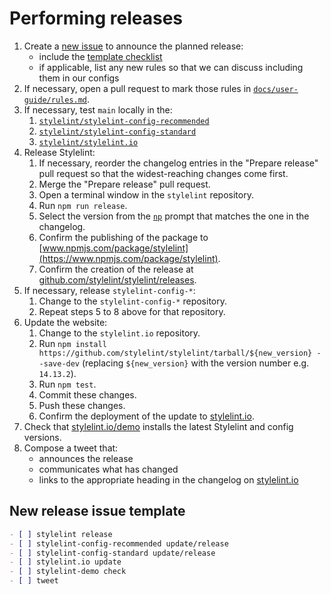 # Performing releases

1. Create a [new issue](https://github.com/stylelint/stylelint/issues/new?title=Release+%7Bversion%7D&labels=status%3A+needs+discussion) to announce the planned release:
   - include the [template checklist](#new-release-issue-template)
   - if applicable, list any new rules so that we can discuss including them in our configs
2. If necessary, open a pull request to mark those rules in [`docs/user-guide/rules.md`](../user-guide/rules.md).
3. If necessary, test `main` locally in the:
   1. [`stylelint/stylelint-config-recommended`](https://github.com/stylelint/stylelint-config-recommended)
   2. [`stylelint/stylelint-config-standard`](https://github.com/stylelint/stylelint-config-standard)
   3. [`stylelint/stylelint.io`](https://github.com/stylelint/stylelint.io)
4. Release Stylelint:
   1. If necessary, reorder the changelog entries in the "Prepare release" pull request so that the widest-reaching changes come first.
   2. Merge the "Prepare release" pull request.
   3. Open a terminal window in the `stylelint` repository.
   4. Run `npm run release`.
   5. Select the version from the [`np`](https://github.com/sindresorhus/np) prompt that matches the one in the changelog.
   6. Confirm the publishing of the package to [www.npmjs.com/package/stylelint](https://www.npmjs.com/package/stylelint).
   7. Confirm the creation of the release at [github.com/stylelint/stylelint/releases](https://github.com/stylelint/stylelint/releases).
5. If necessary, release `stylelint-config-*`:
   1. Change to the `stylelint-config-*` repository.
   2. Repeat steps 5 to 8 above for that repository.
6. Update the website:
   1. Change to the `stylelint.io` repository.
   2. Run `npm install https://github.com/stylelint/stylelint/tarball/${new_version} --save-dev` (replacing `${new_version}` with the version number e.g. `14.13.2`).
   3. Run `npm test`.
   4. Commit these changes.
   5. Push these changes.
   6. Confirm the deployment of the update to [stylelint.io](https://stylelint.io).
7. Check that [stylelint.io/demo](https://stylelint.io/demo) installs the latest Stylelint and config versions.
8. Compose a tweet that:
   - announces the release
   - communicates what has changed
   - links to the appropriate heading in the changelog on [stylelint.io](https://stylelint.io)

## New release issue template

```markdown
- [ ] stylelint release
- [ ] stylelint-config-recommended update/release
- [ ] stylelint-config-standard update/release
- [ ] stylelint.io update
- [ ] stylelint-demo check
- [ ] tweet
```
